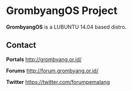 GrombyangOS Project
======================

**GrombyangOS** is a LUBUNTU 14.04 based distro.

Contact
------------
**Portals** http://grombyang.or.id/

**Forums** http://forum.grombyang.or.id/

**Twitter** https://twitter.com/forumpemalang
